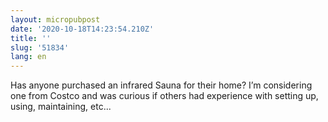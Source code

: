 ```yaml
---
layout: micropubpost
date: '2020-10-18T14:23:54.210Z'
title: ''
slug: '51834'
lang: en
---
```

Has anyone purchased an infrared Sauna for their home? I’m considering one from Costco and was curious if others had experience with setting up, using, maintaining, etc...
